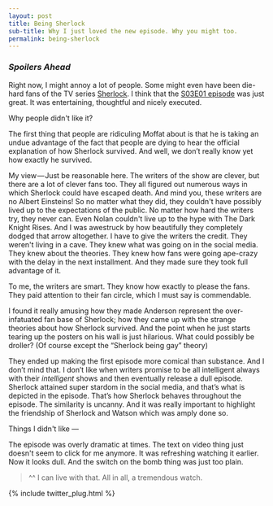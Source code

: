 ```yaml
---
layout: post
title: Being Sherlock
sub-title: Why I just loved the new episode. Why you might too.
permalink: being-sherlock
---
```


### *Spoilers Ahead*

Right now, I might annoy a lot of people. Some might even have been die-hard fans of the TV series [Sherlock](www.imdb.com/title/tt1475582/). I think that the [S03E01 episode](http://www.imdb.com/title/tt2189771/?ref_=ttep_ep2) was just great. It was entertaining, thoughtful and nicely executed.

<!--break-->

Why people didn't like it?

The first thing that people are ridiculing Moffat about is that he is taking an undue advantage of the fact that people are dying to hear the official explanation of how Sherlock survived. And well, we don’t really know yet how exactly he survived.

My view — Just be reasonable here. The writers of the show are clever, but there are a lot of clever fans too. They all figured out numerous ways in which Sherlock could have escaped death. And mind you, these writers are no Albert Einsteins! So no matter what they did, they couldn't have possibly lived up to the expectations of the public. No matter how hard the writers try, they never can. Even Nolan couldn't live up to the hype with The Dark Knight Rises. And I was awestruck by how beautifully they completely dodged that arrow altogether. I have to give the writers the credit. They weren't living in a cave. They knew what was going on in the social media. They knew about the theories. They knew how fans were going ape-crazy with the delay in the next installment. And they made sure they took full advantage of it.

To me, the writers are smart. They know how exactly to please the fans. They paid attention to their fan circle, which I must say is commendable.

I found it really amusing how they made Anderson represent the over-infatuated fan base of Sherlock; how they came up with the strange theories about how Sherlock survived. And the point when he just starts tearing up the posters on his wall is just hilarious. What could possibly be droller? (Of course except the “Sherlock being gay” theory)

They ended up making the first episode more comical than substance. And I don’t mind that. I don’t like when writers promise to be all intelligent always with their *intelligent* shows and then eventually release a dull episode. Sherlock attained super stardom in the social media, and that’s what is depicted in the episode. That’s how Sherlock behaves throughout the episode. The similarity is uncanny. And it was really important to highlight the friendship of Sherlock and Watson which was amply done so.

Things I didn't like —

The episode was overly dramatic at times. The text on video thing just doesn't seem to click for me anymore. It was refreshing watching it earlier. Now it looks dull. And the switch on the bomb thing was just too plain.

>^^ I can live with that. All in all, a tremendous watch.

{% include twitter_plug.html %}
